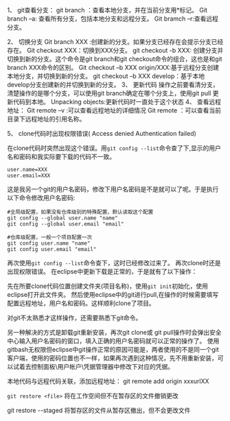 1、	git查看分支：
git branch ：查看本地分支，并在当前分支用*标记。
Git branch –a: 查看所有分支，包括本地分支和远程分支。
Git bramch –r:查看远程分支。

2、	切换分支
Git branch XXX :创建新的分支。如果分支已经存在会提示分支已经存在。
Git checkout XXX：切换到XXX分支。
git checkout -b XXX: 创建分支并切换到新的分支。这个命令是git branch和git checkout命令的组合，这也是和git branch XXX命令的区别。 
Git checkout –b XXX origin/XXX:基于远程分支创建本地分支，并切换到新的分支。
git checkout –b XXX develop：基于本地develop分支创建新的并切换到新的分支。
3、	更新代码
操作之前要看清分支，清楚操作的是哪个分支，可以使用git branch确定在哪个分支上，使用git pull 更新代码到本地。
Unpacking objects:更新代码时一直处于这个状态
4、	查看远程地址：
Git remote –v  :可以查看远程地址的详细情况
Git remote ：可以查看当前目录下远程地址的引用名称。

5、     clone代码时出现权限错误( Access denied Authentication failed)

在clone代码时突然出现这个错误。用`git config --list`命令查了下,显示的用户名和密码和我实际要下载的代码不一致。

```
user.name=XXX
user.email=XXX
```
这是我另一个git的用户名密码，修改下用户名密码是不是就可以了呢。于是执行以下命令修改用户名密码:

```
#全局级配置，如果没有仓库级别的特殊配置，默认读取这个配置
git config --global user.name "name"
git config --global user.email "email"

#仓库级配置，一般一个项目配置一次
git config user.name "name"
git config user.email "email"
```
再次使用`git config --list`命令查下，这时已经修改过来了。
再次clone时还是出现权限错误。
在eclipse中更新下载是正常的，于是就有了以下操作：

先在所要clone代码位置创建文件夹(项目名称)，使用`git init`初始化，使用eclipse打开此文件夹。
然后使用eclipse中的git进行pull,在操作的时候需要填写配置远程地址，用户名和密码。这样顺利clone了项目。

对git不太熟悉才这样操作，还需要熟悉下git命令。

另一种解决的方式是卸载git重新安装，再次git clone或 git pull操作时会弹出安全中心输入用户名密码的窗口，填入正确的用户名密码就可以正常的操作了。
使用gitbash无权限但eclipse中git操作正常的原因可能是，两者使用的不是同一个git客户端，使用的密码位置也不一样，如果再次遇到这种情况，先不用重新安装，可以试着去控制面板\用户帐户\凭据管理器中修改下对应的凭据。

本地代码与远程代码关联，添加远程地址：
git remote add origin xxxurlXX



`git restore <file>` 将在工作空间但不在暂存区的文件撤销更改

git restore --staged <file> 将暂存区的文件从暂存区撤出，但不会更改文件

